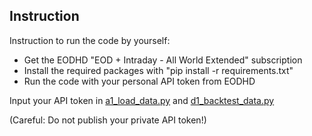 ## Instruction

Instruction to run the code by yourself:

- Get the EODHD "EOD + Intraday - All World Extended" subscription
- Install the required packages with "pip install -r requirements.txt"
- Run the code with your personal API token from EODHD

Input your API token in [a1_load_data.py](../src/a_data/a1_load_data.py) and [d1_backtest_data.py](../src/d_backtest/d1_backtest_data.py)

(Careful: Do not publish your private API token!)